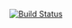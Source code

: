 [![Build Status](https://dev.azure.com/BasicResearch/Basic%20Research/_apis/build/status/daaustin.basicresearch?branchName=master)](https://dev.azure.com/BasicResearch/Basic%20Research/_build/latest?definitionId=1?branchName=master)
